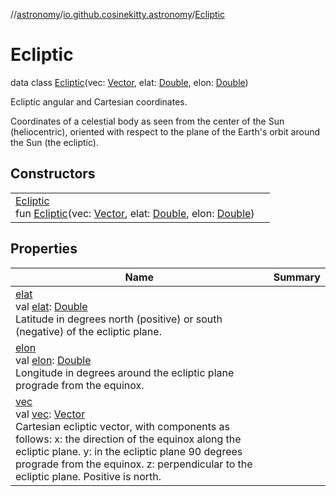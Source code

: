 //[astronomy](../../../index.md)/[io.github.cosinekitty.astronomy](../index.md)/[Ecliptic](index.md)

# Ecliptic

data class [Ecliptic](index.md)(vec: [Vector](../-vector/index.md), elat: [Double](https://kotlinlang.org/api/latest/jvm/stdlib/kotlin/-double/index.html), elon: [Double](https://kotlinlang.org/api/latest/jvm/stdlib/kotlin/-double/index.html))

Ecliptic angular and Cartesian coordinates.

Coordinates of a celestial body as seen from the center of the Sun (heliocentric), oriented with respect to the plane of the Earth's orbit around the Sun (the ecliptic).

## Constructors

| | |
|---|---|
| [Ecliptic](-ecliptic.md)<br>fun [Ecliptic](-ecliptic.md)(vec: [Vector](../-vector/index.md), elat: [Double](https://kotlinlang.org/api/latest/jvm/stdlib/kotlin/-double/index.html), elon: [Double](https://kotlinlang.org/api/latest/jvm/stdlib/kotlin/-double/index.html)) |

## Properties

| Name | Summary |
|---|---|
| [elat](elat.md)<br>val [elat](elat.md): [Double](https://kotlinlang.org/api/latest/jvm/stdlib/kotlin/-double/index.html)<br>Latitude in degrees north (positive) or south (negative) of the ecliptic plane. |
| [elon](elon.md)<br>val [elon](elon.md): [Double](https://kotlinlang.org/api/latest/jvm/stdlib/kotlin/-double/index.html)<br>Longitude in degrees around the ecliptic plane prograde from the equinox. |
| [vec](vec.md)<br>val [vec](vec.md): [Vector](../-vector/index.md)<br>Cartesian ecliptic vector, with components as follows: x: the direction of the equinox along the ecliptic plane. y: in the ecliptic plane 90 degrees prograde from the equinox. z: perpendicular to the ecliptic plane. Positive is north. |
